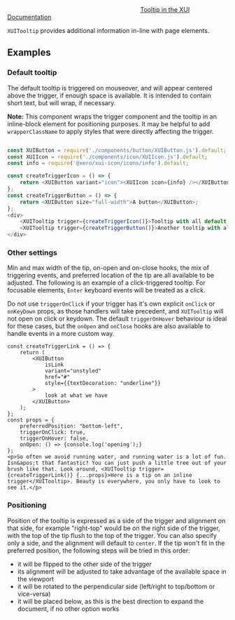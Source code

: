 <div class="xui-margin-vertical">
	<svg focusable="false" class="xui-icon xui-icon-inline xui-blobicon xui-blobicon-large xui-icon-color-blue">
		<use xlink:href="#xui-icon-bookmark" role="presentation"/>
	</svg>
	<a href="../section-building-blocks-alerts-tooltip.html">Tooltip in the XUI Documentation</a>
</div>

`XUITooltip` provides additional information in-line with page elements.

## Examples

### Default tooltip

The default tooltip is triggered on mouseover, and will appear centered above the trigger, if enough space is available. It is intended to contain short text, but will wrap, if necessary.

**Note:** This component wraps the trigger component and the tooltip in an inline-block element for positioning purposes. It may be helpful to add `wrapperClassName` to apply styles that were directly affecting the trigger.

```js

const XUIButton = require('./components/button/XUIButton.js').default;
const XUIIcon = require('./components/icon/XUIIcon.js').default;
const info = require('@xero/xui-icon/icons/info').default;

const createTriggerIcon = () => {
	return <XUIButton variant="icon"><XUIIcon icon={info} /></XUIButton>;
};
const createTriggerButton = () => {
	return <XUIButton size="full-width">A button</XUIButton>;
};
<div>
	<XUITooltip trigger={createTriggerIcon()}>Tooltip with all default behavior</XUITooltip>
	<XUITooltip trigger={createTriggerButton()}>Another tooltip with all default behavior</XUITooltip>
</div>

```
### Other settings

Min and max width of the tip, on-open and on-close hooks, the mix of triggering events, and preferred location of the tip are all available to be adjusted. The following is an example of a click-triggered tooltip. For focusable elements, `Enter` keyboard events will be treated as a click.

Do not use `triggerOnClick` if your trigger has it's own explicit `onClick` or `onKeyDown` props, as those handlers will take precedent, and `XUITooltip` will not open on click or keydown. The default `triggerOnHover` behaviour is ideal for these cases, but the `onOpen` and `onClose` hooks are also available to handle events in a more custom way.

```
const createTriggerLink = () => {
	return (
		<XUIButton
			isLink
			variant="unstyled"
			href="#"
			style={{textDecoration: "underline"}}
		>
			look at what we have
		</XUIButton>
	);
};
const props = {
	preferredPosition: "bottom-left",
    triggerOnClick: true,
    triggerOnHover: false,
    onOpen: () => {console.log('opening');}
};
<p>So often we avoid running water, and running water is a lot of fun. Isn&apos;t that fantastic? You can just push a little tree out of your brush like that. Look around, <XUITooltip trigger={createTriggerLink()} {...props}>Here is a tip on an inline trigger</XUITooltip>. Beauty is everywhere, you only have to look to see it.</p>

```

### Positioning

Position of the tooltip is expressed as a side of the trigger and alignment on that side, for example "right-top" would be on the right side of the trigger, with the top of the tip flush to the top of the trigger. You can also specify only a side, and the alignment will default to `center`.
If the tip won't fit in the preferred position, the following steps will be tried in this order:
* it will be flipped to the other side of the trigger
* its alignment will be adjusted to take advantage of the available space in the viewport
* it will be rotated to the perpendicular side (left/right to top/bottom or vice-versa)
* it will be placed below, as this is the best direction to expand the document, if no other option works
